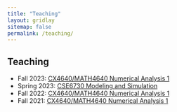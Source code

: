```yaml
---
title: "Teaching"
layout: gridlay
sitemap: false
permalink: /teaching/
---
```


## Teaching

* Fall 2023: <a href="{{ site.url }}{{ site.baseurl }}/f2023_cx4640">CX4640/MATH4640 Numerical Analysis 1</a>
* Spring 2023: <a href="{{ site.url }}{{ site.baseurl }}/2023s_cse6730">CSE6730 Modeling and Simulation</a>
* Fall 2022: <a href="{{ site.url }}{{ site.baseurl }}/f2022_cx4640">CX4640/MATH4640 Numerical Analysis 1</a>
* Fall 2021: <a href="{{ site.url }}{{ site.baseurl }}/f2021_cx4640">CX4640/MATH4640 Numerical Analysis 1</a>

